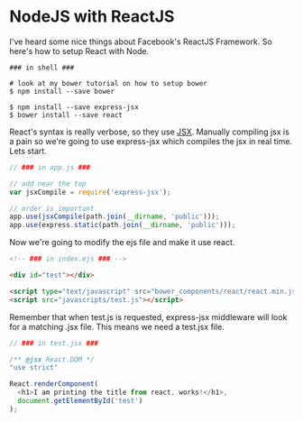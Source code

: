 NodeJS with ReactJS
============

<p>
  I've heard some nice things about Facebook's ReactJS Framework. So here's how to setup React with Node.
</p>

```shell
### in shell ###

# look at my bower tutorial on how to setup bower
$ npm install --save bower

$ npm install --save express-jsx
$ bower install --save react
```

<p>
  React's syntax is really verbose, so they use <a 
  href="http://facebook.github.io/react/docs/jsx-in-depth.html">JSX</a>. Manually compiling jsx is a pain so we're 
  going to use express-jsx which compiles the jsx in real time. Lets start.
</p>

```javascript
// ### in app.js ###

// add near the top
var jsxCompile = require('express-jsx');

// order is important
app.use(jsxCompile(path.join(__dirname, 'public')));
app.use(express.static(path.join(__dirname, 'public')));
```

<p>
  Now we're going to modify the ejs file and make it use react.
</p>

```html
<!-- ### in index.ejs ### -->

<div id="test"></div>

<script type="text/javascript" src="bower_components/react/react.min.js"></script>
<script src="javascripts/test.js"></script>
```

<p>
  Remember that when test.js is requested, express-jsx middleware will look for a matching .jsx file. This means we need a test.jsx file.
</p>

```javascript
// ### in test.jsx ###

/** @jsx React.DOM */
"use strict"

React.renderComponent(
  <h1>I am printing the title from react, works!</h1>,
  document.getElementById('test')
);
```

